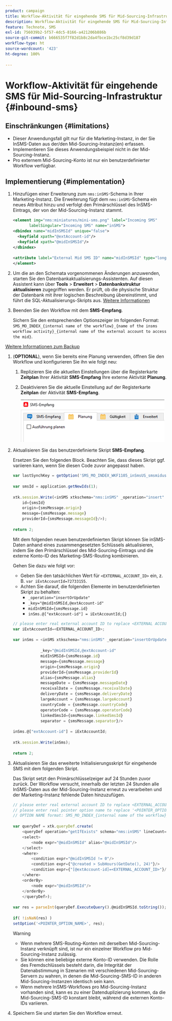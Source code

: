 ```yaml
---
product: campaign
title: Workflow-Aktivität für eingehende SMS für Mid-Sourcing-Infrastruktur
description: Workflow-Aktivität für eingehende SMS für Mid-Sourcing-Infrastruktur
feature: Technote, SMS
exl-id: 756039b2-5f57-4dc5-8166-a421206b886b
source-git-commit: b666535f7f82d1b8c2da4fbce1bc25cf8d39d187
workflow-type: ht
source-wordcount: '423'
ht-degree: 100%

---
```


# Workflow-Aktivität für eingehende SMS für Mid-Sourcing-Infrastruktur {#inbound-sms}

## Einschränkungen {#limitations}

* Dieser Anwendungsfall gilt nur für die Marketing-Instanz, in der Sie InSMS-Daten aus der/den Mid-Sourcing-Instanz(en) erfassen.
* Implementieren Sie dieses Anwendungsbeispiel nicht in der Mid-Sourcing-Instanz.
* Pro externem Mid-Sourcing-Konto ist nur ein benutzerdefinierter Workflow verfügbar.

## Implementierung {#implementation}

1. Hinzufügen einer Erweiterung zum `nms:inSMS`-Schema in Ihrer Marketing-Instanz. Die Erweiterung fügt dem `nms:inSMS`-Schema ein neues Attribut hinzu und verfolgt den Primärschlüssel des InSMS-Eintrags, der von der Mid-Sourcing-Instanz stammt.

   ```xml
   <element img="nms:miniatures/mini-sms.png" label="Incoming SMS"
          labelSingular="Incoming SMS" name="inSMS">
   <dbindex name="midInSMSId" unique="false">
     <keyfield xpath="@extAccount-id"/>
     <keyfield xpath="@midInSMSId"/>
   </dbindex>
   
   <attribute label="External Mid SMS ID" name="midInSMSId" type="long"/>
   </element>
   ```

1. Um die an den Schemata vorgenommenen Änderungen anzuwenden, starten Sie den Datenbankaktualisierungs-Assistenten. Auf diesen Assistent kann über **Tools** > **Erweitert** > **Datenbankstruktur aktualisieren** zugegriffen werden. Er prüft, ob die physische Struktur der Datenbank mit ihrer logischen Beschreibung übereinstimmt, und führt die SQL-Aktualisierungs-Skripts aus. [Weitere Informationen](../../configuration/using/updating-the-database-structure.md)

1. Beenden Sie den Workflow mit dem **SMS-Empfang**.

   Sichern Sie den entsprechenden Optionszeiger im folgenden Format: `SMS_MO_INDEX_{internal name of the workflow}_{name of the insms workflow activity}_{internal name of the external account to access the mid}`.

[Weitere Informationen zum Backup](../../production/using/backup.md)

1. (**OPTIONAL**), wenn Sie bereits eine Planung verwenden, öffnen Sie den Workflow und konfigurieren Sie ihn wie folgt neu:

   1. Replizieren Sie die aktuellen Einstellungen über die Registerkarte **Zeitplan** Ihrer Aktivität **SMS-Empfang** Ihre externe Aktivität **Planung**.

   1. Deaktivieren Sie die aktuelle Einstellung auf der Registerkarte **Zeitplan** der Aktivität **SMS-Empfang**.

      ![](assets/inbound_sms_1.png)

1. Aktualisieren Sie das benutzerdefinierte Skript **SMS-Empfang**.

   Ersetzen Sie den folgenden Block. Beachten Sie, dass dieses Skript ggf. variieren kann, wenn Sie diesen Code zuvor angepasst haben.

   ```Javascript
   var lastSynchKey = getOption('SMS_MO_INDEX_WKF1105_inSmsUS_smsmidus');
   
   var smsId = application.getNewIds(1);
   
   xtk.session.Write(<inSMS xtkschema="nms:inSMS" _operation="insert"
       id={smsId}
       origin={smsMessage.origin}
       message={smsMessage.message}
       providerId={smsMessage.messageId}/>);
   
   return 2;
   ```

   Mit dem folgenden neuen benutzerdefinierten Skript können Sie inSMS-Daten anhand eines zusammengesetzten Schlüssels aktualisieren, indem Sie den Primärschlüssel des Mid-Sourcing-Eintrags und die externe Konto-ID des Marketing-SMS-Routing kombinieren.

   Gehen Sie dazu wie folgt vor:

   * Geben Sie den tatsächlichen Wert für `<EXTERNAL_ACCOUNT_ID>` ein, z. B. `var iExtAccountId=72733155`.
   * Achten Sie darauf, die folgenden Elemente im benutzerdefinierten Skript zu behalten:
      * `_operation="insertOrUpdate"`
      * `_key="@midInSMSId,@extAccount-id"`
      * `midInSMSId={smsMessage.id}`
      * `inSms.@["extAccount-id"] = iExtAccountId;{}`

   ```Javascript
   // please enter real external account ID to replace <EXTERNAL ACCOUNT ID>
   var iExtAccountId=<EXTERNAL_ACCOUNT_ID>;
   
   var inSms = <inSMS xtkschema="nms:inSMS" _operation="insertOrUpdate"
   
               _key="@midInSMSId,@extAccount-id"
               midInSMSId={smsMessage.id}
               message={smsMessage.message}
               origin={smsMessage.origin}
               providerId={smsMessage.providerId}
               alias={smsMessage.alias}
               messageDate = {smsMessage.messageDate}
               receivalDate = {smsMessage.receivalDate}
               deliveryDate = {smsMessage.deliveryDate}
               largeAccount = {smsMessage.largeAccount}
               countryCode = {smsMessage.countryCode}
               operatorCode = {smsMessage.operatorCode}
               linkedSmsId={smsMessage.linkedSmsId}
               separator = {smsMessage.separator}/>
   
   inSms.@["extAccount-id"] = iExtAccountId;
   
   xtk.session.Write(inSms);
   
   return 2;
   ```

1. Aktualisieren Sie das erweiterte Initialisierungsskript für eingehende SMS mit dem folgenden Skript.

   Das Skript setzt den Primärschlüsselzeiger auf 24 Stunden zuvor zurück. Der Workflow versucht, innerhalb der letzten 24 Stunden alle InSMS-Daten aus der Mid-Sourcing-Instanz erneut zu verarbeiten und der Marketing-Instanz fehlende Daten hinzuzufügen.

   ```Javascript
   // please enter real external account ID to replace <EXTERNAL_ACCOUNT_ID>
   // please enter real pointer option name to replace '<POINTER_OPTION_NAME>'
   // OPTION NAME format: SMS_MO_INDEX_{internal name of the workflow}_inSms_{internal name of the external account to access the mid}
   
   var queryDef = xtk.queryDef.create(
       <queryDef operation="getIfExists" schema="nms:inSMS" lineCount="1">
       <select>
           <node expr="@midInSMSId" alias="@midInSMSId"/>
       </select>
       <where>
           <condition expr="@midInSMSId != 0"/>
           <condition expr={"@created > SubHours(GetDate(), 24)"}/>
           <condition expr={"[@extAccount-id]=<EXTERNAL_ACCOUNT_ID>"}/>
       </where>
       <orderBy>
           <node expr="@midInSMSId"/>
       </orderBy>
       </queryDef>);
   
   var res = parseInt(queryDef.ExecuteQuery().@midInSMSId.toString());
   
   if( !isNaN(res) )
   setOption('<POINTER_OPTION_NAME>', res);
   ```

   >[!WARNING]
   >
   > * Wenn mehrere SMS-Routing-Konten mit derselben Mid-Sourcing-Instanz verknüpft sind, ist nur ein einzelner Workflow pro Mid-Sourcing-Instanz zulässig.
   > * Sie können eine beliebige externe Konto-ID verwenden. Die Rolle des Fremdschlüssels besteht darin, die Integrität der Datenabstimmung in Szenarien mit verschiedenen Mid-Sourcing-Servern zu wahren, in denen die Mid-Sourcing-SMS-ID in anderen Mid-Sourcing-Instanzen identisch sein kann.
   > * Wenn mehrere InSMS-Workflows pro Mid-Sourcing-Instanz vorhanden sind, kann es zu einer Datenduplizierung kommen, da die Mid-Sourcing-SMS-ID konstant bleibt, während die externen Konto-IDs variieren.

1. Speichern Sie und starten Sie den Workflow erneut.
